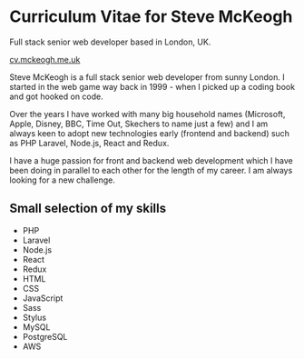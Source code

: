 # Curriculum Vitae for Steve McKeogh

Full stack senior web developer based in London, UK.

[cv.mckeogh.me.uk](https://cv.mckeogh.me.uk)

Steve McKeogh is a full stack senior web developer from sunny London. I started in the web game way back in 1999 - when I picked up a coding book and got hooked on code.Over the years I have worked with many big household names (Microsoft, Apple, Disney, BBC, Time Out, Skechers to name just a few) and I am always keen to adopt new technologies early (frontend and backend) such as PHP Laravel, Node.js, React and Redux.I have a huge passion for front and backend web development which I have been doing in parallel to each other for the length of my career. I am always looking for a new challenge.

## Small selection of my skills

- PHP
- Laravel
- Node.js
- React
- Redux
- HTML
- CSS
- JavaScript
- Sass
- Stylus
- MySQL
- PostgreSQL
- AWS